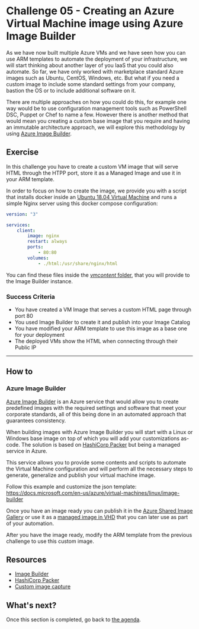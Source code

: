 # Challenge 05 - Creating an Azure Virtual Machine image using Azure Image Builder

As we have now built multiple Azure VMs and we have seen how you can use ARM templates to automate the deployment of your infrastructure, we will start thinking about another layer of you IaaS that you could also automate. So far, we have only worked with marketplace standard Azure images such as Ubuntu, CentOS, Windows, etc. But what if you need a custom image to include some standard settings from your company, bastion the OS or to include additional software on it.

There are multiple approaches on how you could do this, for example one way would be to use configuration management tools such as PowerShell DSC, Puppet or Chef to name a few. However there is another method that would mean you creating a custom base image that you require and having an immutable architecture approach, we will explore this methodology by using [Azure Image Builder][image-builder].

## Exercise 

In this challenge you have to create a custom VM image that will serve HTML through the HTPP port, store it as a Managed Image and use it in your ARM template.

In order to focus on how to create the image, we provide you with a script that installs docker inside an [Ubuntu 18.04 Virtual Machine][ubuntu-18] and runs a simple Nginx server using this docker compose configuration:

```yaml
version: "3"

services:
    client:
        image: nginx
        restart: always
        ports:
            - 80:80
        volumes:
            - ./html:/usr/share/nginx/html
```
You can find these files inside the [*vmcontent* folder](./vmcontent), that you will provide to the Image Builder instance.

### Success Criteria

- You have created a VM Image that serves a custom HTML page through port 80
- You used Image Builder to create it and publish into your Image Catalog
- You have modified your ARM template to use this image as a base one for your deployment
- The deployed VMs show the HTML when connecting through their Public IP

---

## How to

### Azure Image Builder

[Azure Image Builder][image-builder] is an Azure service that would allow you to create predefined images with the required settings and software that meet your corporate standards, all of this being done in an automated approach that guarantees consistency.

When building images with Azure Image Builder you will start with a Linux or Windows base image on top of which you will add your customizations as-code. The solution is based on [HashiCorp Packer](https://www.packer.io/) but being a managed service in Azure.

This service allows you to provide some contents and scripts to automate the Virtual Machine configuration and will perform all the necessary steps to generate, generalize and publish your virtual machine image.

Follow this example and customize the json template: https://docs.microsoft.com/en-us/azure/virtual-machines/linux/image-builder

Once you have an image ready you can publish it in the [Azure Shared Image Gallery][shared-image-gallery] or use it as a [managed image in VHD][capture-image] that you can later use as part of your automation.

After you have the image ready, modify the ARM template from the previous challenge to use this custom image.

## Resources

- [Image Builder][image-builder]
- [HashiCorp Packer](https://www.packer.io/)
- [Custom image capture][capture-image]


## What's next?

Once this section is completed, go back to [the agenda](../../README.md).

[image-builder]: https://docs.microsoft.com/azure/virtual-machines/image-builder-overview "Image Builder Overview"
[ubuntu-18]: https://azuremarketplace.microsoft.com/marketplace/apps/canonical.0001-com-ubuntu-server-bionic?tab=Overview "Ubuntu Server 18.04 LTS by Canonical"
[shared-image-gallery]: https://docs.microsoft.com/azure/virtual-machines/shared-image-galleries "Shared Image Galleries overview"
[capture-image]: https://docs.microsoft.com/azure/virtual-machines/linux/capture-image